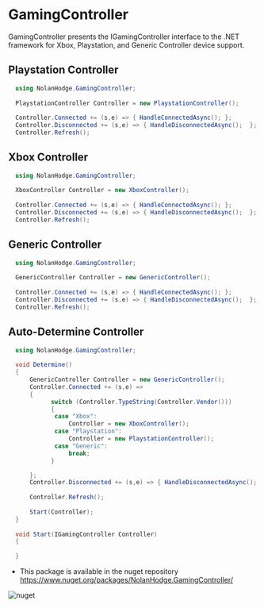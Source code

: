 ﻿# GamingController
 
GamingController presents the IGamingController interface to the .NET framework for Xbox, Playstation, and Generic Controller device support.

## Playstation Controller
```C#
  using NolanHodge.GamingController;
  
  PlaystationController Controller = new PlaystationController();
  
  Controller.Connected += (s,e) => { HandleConnectedAsync(); };
  Controller.Disconnected += (s,e) => { HandleDisconnectedAsync();  };
  Controller.Refresh();
```

## Xbox Controller
```C#
  using NolanHodge.GamingController;
  
  XboxController Controller = new XboxController();
  
  Controller.Connected += (s,e) => { HandleConnectedAsync(); };
  Controller.Disconnected += (s,e) => { HandleDisconnectedAsync();  };
  Controller.Refresh();
```

## Generic Controller
```C#
  using NolanHodge.GamingController;
  
  GenericController Controller = new GenericController();
  
  Controller.Connected += (s,e) => { HandleConnectedAsync(); };
  Controller.Disconnected += (s,e) => { HandleDisconnectedAsync();  };
  Controller.Refresh();
```

## Auto-Determine Controller
```C#
  using NolanHodge.GamingController;
  
  void Determine()
  {
      GenericController Controller = new GenericController();
      Controller.Connected += (s,e) => 
      {
            switch (Controller.TypeString(Controller.Vendor()))
            {
             case "Xbox":
                 Controller = new XboxController();
             case "Playstation":
                 Controller = new PlaystationController();
             case "Generic":
                 break;
            }

      };
      Controller.Disconnected += (s,e) => { HandleDisconnectedAsync();  };
      
      Controller.Refresh();
   
      Start(Controller);
  }
  
  void Start(IGamingController Controller)
  {
  
  }
```

 - This package is available in the nuget repository https://www.nuget.org/packages/NolanHodge.GamingController/

![nuget](https://i.imgur.com/Al51DE6.jpg)
